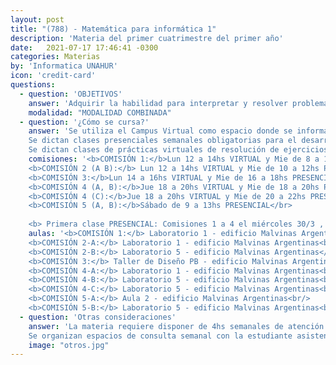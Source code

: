 ```yaml
---
layout: post
title: "(788) - Matemática para informática 1"
description: 'Materia del primer cuatrimestre del primer año'
date:   2021-07-17 17:46:41 -0300
categories: Materias
by: 'Informatica UNAHUR'
icon: 'credit-card'
questions:
  - question: 'OBJETIVOS'
    answer: 'Adquirir la habilidad para interpretar y resolver problemas, aplicando los contenidos expuestos. Es matemática DISCRETA, y los principales temas son: Elementos de lógica proposicional y de primer orden. Teoría de la Estructuras Discretas. Teoría básica de conjuntos. '
    modalidad: "MODALIDAD COMBINADA"
  - question: '¿Cómo se cursa?'
    answer: 'Se utiliza el Campus Virtual como espacio donde se informan novedades y se van habilitando contenidos.
    Se dictan clases presenciales semanales obligatorias para el desarrollo teórico con ejercicios de aplicación.
    Se dictan clases de prácticas virtuales de resolución de ejercicios que pueden ser sincrónicas o asincrónicas'
    comisiones: '<b>COMISIÓN 1:</b>Lun 12 a 14hs VIRTUAL y Mie de 8 a 10hs PRESENCIAL</br>
    <b>COMISIÓN 2 (A B):</b> Lun 12 a 14hs VIRTUAL y Mie de 10 a 12hs PRESENCIAL</br>
    <b>COMISIÓN 3:</b>Lun 14 a 16hs VIRTUAL y Mie de 16 a 18hs PRESENCIAL</br>
    <b>COMISIÓN 4 (A, B):</b>Jue 18 a 20hs VIRTUAL y Mie de 18 a 20hs PRESENCIAL</br>
    <b>COMISIÓN 4 (C):</b>Jue 18 a 20hs VIRTUAL y Mie de 20 a 22hs PRESENCIAL</br>
    <b>COMISIÓN 5 (A, B):</b>Sábado de 9 a 13hs PRESENCIAL</br>
    
    <b> Primera clase PRESENCIAL: Comisiones 1 a 4 el miércoles 30/3 , comisiones 5 el sábado 9/4 </b><br/>'
    aulas: '<b>COMISIÓN 1:</b> Laboratorio 1 - edificio Malvinas Argentinas<br/>
    <b>COMISIÓN 2-A:</b> Laboratorio 1 - edificio Malvinas Argentinas<br/>
    <b>COMISIÓN 2-B:</b> Laboratorio 5 - edificio Malvinas Argentinas</br>
    <b>COMISIÓN 3:</b> Taller de Diseño PB - edificio Malvinas Argentinas<br/>
    <b>COMISIÓN 4-A:</b> Laboratorio 1 - edificio Malvinas Argentinas<br/>
    <b>COMISIÓN 4-B:</b> Laboratorio 5 - edificio Malvinas Argentinas<br/>
    <b>COMISIÓN 4-C:</b> Laboratorio 5 - edificio Malvinas Argentinas<br/>
    <b>COMISIÓN 5-A:</b> Aula 2 - edificio Malvinas Argentinas<br/>
    <b>COMISIÓN 5-B:</b> Laboratorio 5 - edificio Malvinas Argentinas<br/>'
  - question: 'Otras consideraciones'
    answer: 'La materia requiere disponer de 4hs semanales de atención a las actividades que proponen los profesores . Se recomienda organizarse para disponer de otro tanto para realizar prácticas y estudiar. Es decir, unas 8hs semanales en total.
    Se organizan espacios de consulta semanal con la estudiante asistente'
    image: "otros.jpg"
---
```

